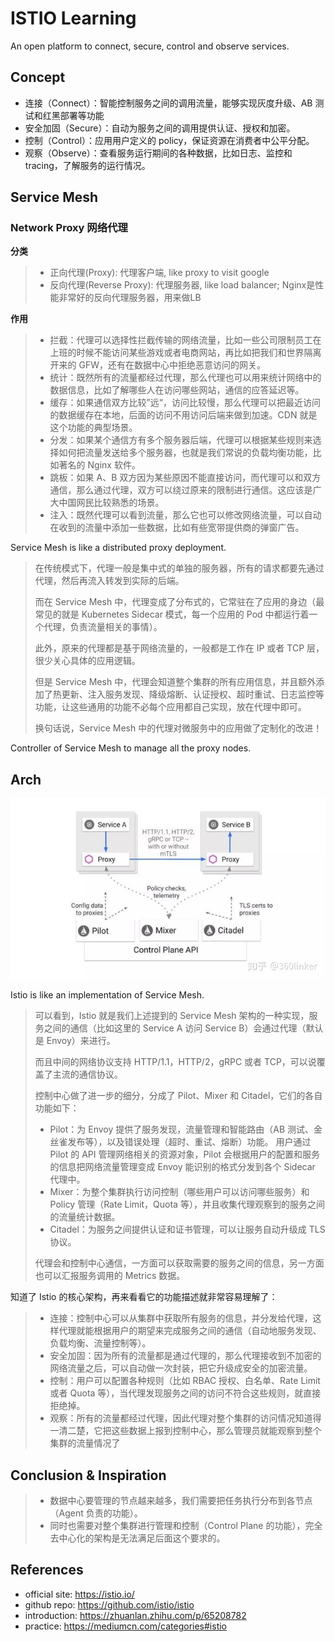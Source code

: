 # ISTIO Learning

An open platform to connect, secure, control and observe services.

## Concept
- 连接（Connect）：智能控制服务之间的调用流量，能够实现灰度升级、AB 测试和红黑部署等功能
- 安全加固（Secure）：自动为服务之间的调用提供认证、授权和加密。
- 控制（Control）：应用用户定义的 policy，保证资源在消费者中公平分配。
- 观察（Observe）：查看服务运行期间的各种数据，比如日志、监控和 tracing，了解服务的运行情况。

## Service Mesh

### Network Proxy 网络代理

**分类**
> - 正向代理(Proxy): 代理客户端, like proxy to visit google
> - 反向代理(Reverse Proxy): 代理服务器, like load balancer; Nginx是性能非常好的反向代理服务器，用来做LB

**作用**
> - 拦截：代理可以选择性拦截传输的网络流量，比如一些公司限制员工在上班的时候不能访问某些游戏或者电商网站，再比如把我们和世界隔离开来的 GFW，还有在数据中心中拒绝恶意访问的网关。
> - 统计：既然所有的流量都经过代理，那么代理也可以用来统计网络中的数据信息，比如了解哪些人在访问哪些网站，通信的应答延迟等。
> - 缓存：如果通信双方比较”远“，访问比较慢，那么代理可以把最近访问的数据缓存在本地，后面的访问不用访问后端来做到加速。CDN 就是这个功能的典型场景。
> - 分发：如果某个通信方有多个服务器后端，代理可以根据某些规则来选择如何把流量发送给多个服务器，也就是我们常说的负载均衡功能，比如著名的 Nginx 软件。
> - 跳板：如果 A、B 双方因为某些原因不能直接访问，而代理可以和双方通信，那么通过代理，双方可以绕过原来的限制进行通信。这应该是广大中国网民比较熟悉的场景。
> - 注入：既然代理可以看到流量，那么它也可以修改网络流量，可以自动在收到的流量中添加一些数据，比如有些宽带提供商的弹窗广告。

Service Mesh is like a distributed proxy deployment.  
> 在传统模式下，代理一般是集中式的单独的服务器，所有的请求都要先通过代理，然后再流入转发到实际的后端。
> 
> 而在 Service Mesh 中，代理变成了分布式的，它常驻在了应用的身边（最常见的就是 Kubernetes Sidecar 模式，每一个应用的 Pod 中都运行着一个代理，负责流量相关的事情）。
> 
> 此外，原来的代理都是基于网络流量的，一般都是工作在 IP 或者 TCP 层，很少关心具体的应用逻辑。
> 
> 但是 Service Mesh 中，代理会知道整个集群的所有应用信息，并且额外添加了热更新、注入服务发现、降级熔断、认证授权、超时重试、日志监控等功能，让这些通用的功能不必每个应用都自己实现，放在代理中即可。
> 
> 换句话说，Service Mesh 中的代理对微服务中的应用做了定制化的改进！

Controller of Service Mesh to manage all the proxy nodes.

## Arch

![istio_arch](istio_arch.jpg)

Istio is like an implementation of Service Mesh.

> 可以看到，Istio 就是我们上述提到的 Service Mesh 架构的一种实现，服务之间的通信（比如这里的 Service A 访问 Service B）会通过代理（默认是 Envoy）来进行。
> 
> 而且中间的网络协议支持 HTTP/1.1，HTTP/2，gRPC 或者 TCP，可以说覆盖了主流的通信协议。
> 
> 控制中心做了进一步的细分，分成了 Pilot、Mixer 和 Citadel，它们的各自功能如下：
> 
> - Pilot：为 Envoy 提供了服务发现，流量管理和智能路由（AB 测试、金丝雀发布等），以及错误处理（超时、重试、熔断）功能。 用户通过 Pilot 的 API 管理网络相关的资源对象，Pilot 会根据用户的配置和服务的信息把网络流量管理变成 Envoy 能识别的格式分发到各个 Sidecar 代理中。
> - Mixer：为整个集群执行访问控制（哪些用户可以访问哪些服务）和 Policy 管理（Rate Limit，Quota 等），并且收集代理观察到的服务之间的流量统计数据。
> - Citadel：为服务之间提供认证和证书管理，可以让服务自动升级成 TLS 协议。
> 
> 代理会和控制中心通信，一方面可以获取需要的服务之间的信息，另一方面也可以汇报服务调用的 Metrics 数据。

知道了 Istio 的核心架构，再来看看它的功能描述就非常容易理解了：
> - 连接：控制中心可以从集群中获取所有服务的信息，并分发给代理，这样代理就能根据用户的期望来完成服务之间的通信（自动地服务发现、负载均衡、流量控制等）。
> - 安全加固：因为所有的流量都是通过代理的，那么代理接收到不加密的网络流量之后，可以自动做一次封装，把它升级成安全的加密流量。
> - 控制：用户可以配置各种规则（比如 RBAC 授权、白名单、Rate Limit 或者 Quota 等），当代理发现服务之间的访问不符合这些规则，就直接拒绝掉。
> - 观察：所有的流量都经过代理，因此代理对整个集群的访问情况知道得一清二楚，它把这些数据上报到控制中心，那么管理员就能观察到整个集群的流量情况了

## Conclusion & Inspiration

> - 数据中心要管理的节点越来越多，我们需要把任务执行分布到各节点（Agent 负责的功能）。
> - 同时也需要对整个集群进行管理和控制（Control Plane 的功能），完全去中心化的架构是无法满足后面这个要求的。

## References
- official site: https://istio.io/
- github repo: https://github.com/istio/istio
- introduction: https://zhuanlan.zhihu.com/p/65208782
- practice: https://mediumcn.com/categories#istio